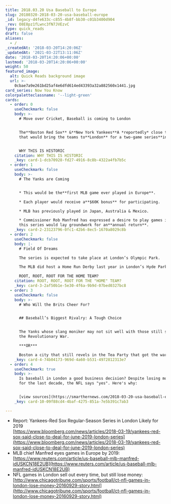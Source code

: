 ```yaml
---
title: 2018.03.20 Usa Baseball to Europe
slug: 20180320-2018-03-20-usa-baseball-europe
_id: legacy-d4fe633c-c855-4b8f-bb30-c01b3400d904
_rev: O8E8pz1fLwnc3fN7JVEzvC
type: quick_reads
draft: false
aliases:
  - /
_createdAt: '2018-03-20T14:20:06Z'
_updatedAt: '2021-03-22T13:11:06Z'
date: '2018-03-20T14:20:06+00:00'
lastmod: '2018-03-20T14:20:06+00:00'
weight: 50
featured_image:
  alt: Quick Reads background image
  url: >-
    0cbae7a9e261bd25af4e6dfd614ed43393a32a882560x1441.jpg
card_series: Now You Know
colorpaletteclassname: '--light-green'
cards:
  - order: 0
    useCheckmark: false
    body: >-
      # Move over Cricket, Baseball is coming to London


      The**Boston Red Sox** &**New York Yankees**A *reportedly* close to a deal
      that would bring the teams to**London** for a two-game series**in 2019**.


      WHY THIS IS HISTORIC
    citation: WHY THIS IS HISTORIC
    _key: card-1-dcb70928-fd27-4916-8c8b-4322a4fb7b5c
  - order: 1
    useCheckmark: false
    body: >-
      # The Yanks are Coming


      * This would be the**first MLB game ever played in Europe**.

      * Each player would receive a**$60K bonus** for participating.

      * MLB has previously played in Japan, Australia & Mexico.

      * Commissioner Rob Manfred has expressed a desire to play games in London,
      this series would lay groundwork for an**annual return**.
    _key: card-2-23123796-0fc1-42b6-8ec5-1670a8029c8b
  - order: 2
    useCheckmark: false
    body: |-
      # Field Of Dreams

      The series is expected to take place at London’s Olympic Park.

      The MLB did host a Home Run Derby last year in London’s Hyde Park.

      ROOT, ROOT, ROOT FOR THE HOME TEAM?
    citation: ROOT, ROOT, ROOT FOR THE "HOME" TEAM?
    _key: card-3-2af50b1e-5e30-4f6a-9b9d-07bed0327bc8
  - order: 3
    useCheckmark: false
    body: >-
      # Who Will the Brits Cheer For?


      ## Baseball’s Biggest Rivalry: A Tough Choice


      The Yanks whose slang moniker may not sit well with those still sore over
      the Revolutionary War.  

      ***OR***  

      Boston a city that still revels in the Tea Party that got the war started.
    _key: card-4-74b04173-969d-4a60-b531-4972812313e7
  - order: 4
    useCheckmark: true
    body: >-
      Is baseball in London a good business decision? Despite losing money there
      for the last decade, the NFL says "yes". Here's why:


      [view sources](https://smarthernews.com/2018-03-20-usa-baseball-europe/)
    _key: card-10-09f88cd4-4baf-4275-851a-7e5b391c7ab3

---
```

* Report: Yankees-Red Sox Regular-Season Series in London Likely for 2019  
[https://www.bloomberg.com/news/articles/2018-03-19/yankees-red-sox-said-close-to-deal-for-june-2019-london-series](https://www.bloomberg.com/news/articles/2018-03-19/yankees-red-sox-said-close-to-deal-for-june-2019-london-series)
* MLB chief Manfred eyes games in Europe by 2019: [https://www.reuters.com/article/us-baseball-mlb-manfred-idUSKCN18E2UB](https://www.reuters.com/article/us-baseball-mlb-manfred-idUSKCN18E2UB)
* NFL games in London sell out every time, but still lose money: [http://www.chicagotribune.com/sports/football/ct-nfl-games-in-london-lose-money-20160929-story.html](http://www.chicagotribune.com/sports/football/ct-nfl-games-in-london-lose-money-20160929-story.html)
